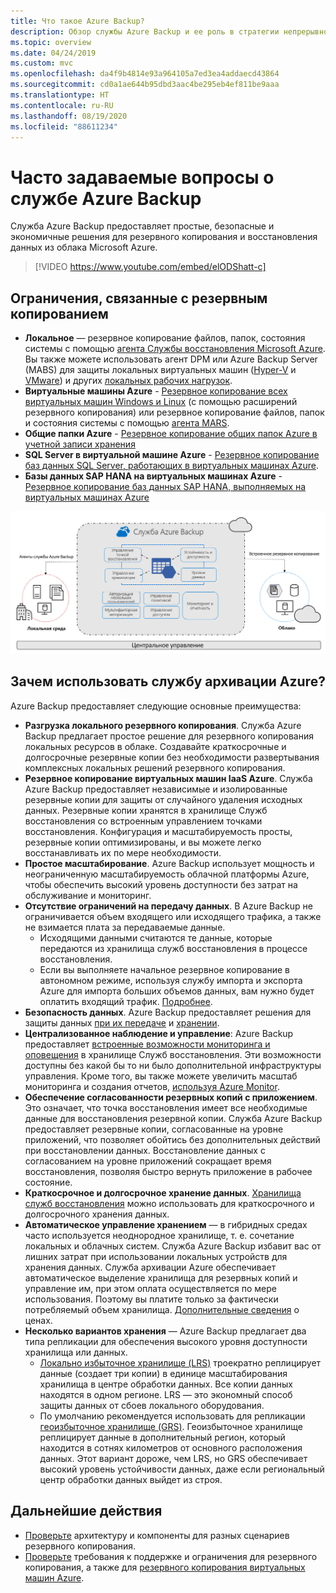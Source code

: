 ```yaml
---
title: Что такое Azure Backup?
description: Обзор службы Azure Backup и ее роль в стратегии непрерывности бизнес-процессов и аварийного восстановления (BCDR).
ms.topic: overview
ms.date: 04/24/2019
ms.custom: mvc
ms.openlocfilehash: da4f9b4814e93a964105a7ed3ea4addaecd43864
ms.sourcegitcommit: cd0a1ae644b95dbd3aac4be295eb4ef811be9aaa
ms.translationtype: HT
ms.contentlocale: ru-RU
ms.lasthandoff: 08/19/2020
ms.locfileid: "88611234"
---
```

# <a name="what-is-the-azure-backup-service"></a>Часто задаваемые вопросы о службе Azure Backup

Служба Azure Backup предоставляет простые, безопасные и экономичные решения для резервного копирования и восстановления данных из облака Microsoft Azure.

> [!VIDEO https://www.youtube.com/embed/elODShatt-c]

## <a name="what-can-i-back-up"></a>Ограничения, связанные с резервным копированием

- **Локальное** — резервное копирование файлов, папок, состояния системы с помощью [агента Службы восстановления Microsoft Azure](backup-support-matrix-mars-agent.md). Вы также можете использовать агент DPM или Azure Backup Server (MABS) для защиты локальных виртуальных машин ([Hyper-V](back-up-hyper-v-virtual-machines-mabs.md) и [VMware](backup-azure-backup-server-vmware.md)) и других [локальных рабочих нагрузок](backup-mabs-protection-matrix.md).
- **Виртуальные машины Azure** - [Резервное копирование всех виртуальных машин Windows и Linux](backup-azure-vms-introduction.md) (с помощью расширений резервного копирования) или резервное копирование файлов, папок и состояния системы с помощью [агента MARS](backup-azure-manage-mars.md).
- **Общие папки Azure** - [Резервное копирование общих папок Azure в учетной записи хранения](backup-afs.md)
- **SQL Server в виртуальной машине Azure** -  [Резервное копирование баз данных SQL Server, работающих в виртуальных машинах Azure](backup-azure-sql-database.md).
- **Базы данных SAP HANA на виртуальных машинах Azure** - [Резервное копирование баз данных SAP HANA, выполняемых на виртуальных машинах Azure](backup-azure-sap-hana-database.md)

![Обзор службы Azure Backup](./media/backup-overview/azure-backup-overview.png)

## <a name="why-use-azure-backup"></a>Зачем использовать службу архивации Azure?

Azure Backup предоставляет следующие основные преимущества:

- **Разгрузка локального резервного копирования**. Служба Azure Backup предлагает простое решение для резервного копирования локальных ресурсов в облаке. Создавайте краткосрочные и долгосрочные резервные копии без необходимости развертывания комплексных локальных решений резервного копирования.
- **Резервное копирование виртуальных машин IaaS Azure**. Служба Azure Backup предоставляет независимые и изолированные резервные копии для защиты от случайного удаления исходных данных. Резервные копии хранятся в хранилище Служб восстановления со встроенным управлением точками восстановления. Конфигурация и масштабируемость просты, резервные копии оптимизированы, и вы можете легко восстанавливать их по мере необходимости.
- **Простое масштабирование**. Azure Backup использует мощность и неограниченную масштабируемость облачной платформы Azure, чтобы обеспечить высокий уровень доступности без затрат на обслуживание и мониторинг.
- **Отсутствие ограничений на передачу данных**. В Azure Backup не ограничивается объем входящего или исходящего трафика, а также не взимается плата за передаваемые данные.
  - Исходящими данными считаются те данные, которые передаются из хранилища служб восстановления в процессе восстановления.
  - Если вы выполняете начальное резервное копирование в автономном режиме, используя службу импорта и экспорта Azure для импорта больших объемов данных, вам нужно будет оплатить входящий трафик.  [Подробнее](backup-azure-backup-import-export.md).
- **Безопасность данных**. Azure Backup предоставляет решения для защиты данных [при их передаче](backup-azure-security-feature.md) и [хранении](backup-azure-security-feature-cloud.md).
- **Централизованное наблюдение и управление**: Azure Backup предоставляет [встроенные возможности мониторинга и оповещения](backup-azure-monitoring-built-in-monitor.md) в хранилище Служб восстановления. Эти возможности доступны без какой бы то ни было дополнительной инфраструктуры управления. Кроме того, вы также можете увеличить масштаб мониторинга и создания отчетов, [используя Azure Monitor](backup-azure-monitoring-use-azuremonitor.md).
- **Обеспечение согласованности резервных копий с приложением**. Это означает, что точка восстановления имеет все необходимые данные для восстановления резервной копии. Служба Azure Backup предоставляет резервные копии, согласованные на уровне приложений, что позволяет обойтись без дополнительных действий при восстановлении данных. Восстановление данных с согласованием на уровне приложений сокращает время восстановления, позволяя быстро вернуть приложение в рабочее состояние.
- **Краткосрочное и долгосрочное хранение данных**. [Хранилища служб восстановления](backup-azure-recovery-services-vault-overview.md) можно использовать для краткосрочного и долгосрочного хранения данных.
- **Автоматическое управление хранением** — в гибридных средах часто используется неоднородное хранилище, т. е. сочетание локальных и облачных систем. Служба Azure Backup избавит вас от лишних затрат при использовании локальных устройств для хранения данных. Служба архивации Azure обеспечивает автоматическое выделение хранилища для резервных копий и управление им, при этом оплата осуществляется по мере использования. Поэтому вы платите только за фактически потребляемый объем хранилища. [Дополнительные сведения](https://azure.microsoft.com/pricing/details/backup) о ценах.
- **Несколько вариантов хранения** — Azure Backup предлагает два типа репликации для обеспечения высокого уровня доступности хранилища или данных.
  - [Локально избыточное хранилище (LRS)](../storage/common/storage-redundancy.md) троекратно реплицирует данные (создает три копии) в единице масштабирования хранилища в центре обработки данных. Все копии данных находятся в одном регионе. LRS — это экономный способ защиты данных от сбоев локального оборудования.
  - По умолчанию рекомендуется использовать для репликации [геоизбыточное хранилище (GRS)](../storage/common/storage-redundancy.md). Геоизбыточное хранилище реплицирует данные в дополнительный регион, который находится в сотнях километров от основного расположения данных. Этот вариант дороже, чем LRS, но GRS обеспечивает высокий уровень устойчивости данных, даже если региональный центр обработки данных выйдет из строя.

## <a name="next-steps"></a>Дальнейшие действия

- [Проверьте](backup-architecture.md) архитектуру и компоненты для разных сценариев резервного копирования.
- [Проверьте](backup-support-matrix.md) требования к поддержке и ограничения для резервного копирования, а также для [резервного копирования виртуальных машин Azure](backup-support-matrix-iaas.md).
